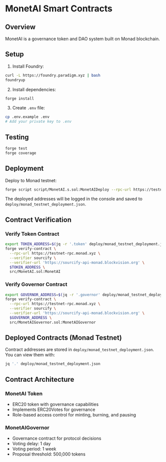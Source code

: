 # MonetAI Smart Contracts

## Overview
MonetAI is a governance token and DAO system built on Monad blockchain.

## Setup

1. Install Foundry:
```bash
curl -L https://foundry.paradigm.xyz | bash
foundryup
```

2. Install dependencies:
```bash
forge install
```

3. Create `.env` file:
```bash
cp .env.example .env
# Add your private key to .env
```

## Testing
```bash
forge test
forge coverage
```

## Deployment

Deploy to Monad testnet:
```bash
forge script script/MonetAI.s.sol:MonetAIDeploy --rpc-url https://testnet-rpc.monad.xyz/ --broadcast -vvv
```

The deployed addresses will be logged in the console and saved to `deploy/monad_testnet_deployment.json`.

## Contract Verification

### Verify Token Contract
```bash
export TOKEN_ADDRESS=$(jq -r '.token' deploy/monad_testnet_deployment.json)
forge verify-contract \
  --rpc-url https://testnet-rpc.monad.xyz \
  --verifier sourcify \
  --verifier-url 'https://sourcify-api-monad.blockvision.org' \
  $TOKEN_ADDRESS \
  src/MonetAI.sol:MonetAI
```

### Verify Governor Contract
```bash
export GOVERNOR_ADDRESS=$(jq -r '.governor' deploy/monad_testnet_deployment.json)
forge verify-contract \
  --rpc-url https://testnet-rpc.monad.xyz \
  --verifier sourcify \
  --verifier-url 'https://sourcify-api-monad.blockvision.org' \
  $GOVERNOR_ADDRESS \
  src/MonetAIGovernor.sol:MonetAIGovernor
```

## Deployed Contracts (Monad Testnet)

Contract addresses are stored in `deploy/monad_testnet_deployment.json`. You can view them with:
```bash
jq '.' deploy/monad_testnet_deployment.json
```

## Contract Architecture

### MonetAI Token
- ERC20 token with governance capabilities
- Implements ERC20Votes for governance
- Role-based access control for minting, burning, and pausing

### MonetAIGovernor
- Governance contract for protocol decisions
- Voting delay: 1 day
- Voting period: 1 week
- Proposal threshold: 500,000 tokens
